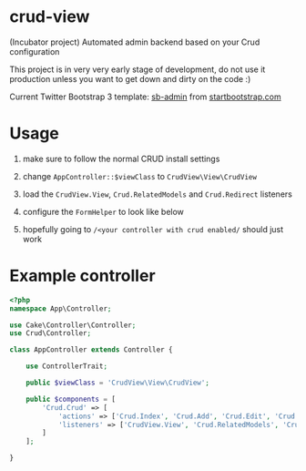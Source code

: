crud-view
=========

(Incubator project) Automated admin backend based on your Crud configuration

This project is in very very early stage of development, do not use it production unless you want to get down and dirty on the code :)

Current Twitter Bootstrap 3 template: [sb-admin](http://startbootstrap.com/templates/sb-admin) from [startbootstrap.com](http://startbootstrap.com)

Usage
=====

1) make sure to follow the normal CRUD install settings

2) change ``AppController::$viewClass`` to ``CrudView\View\CrudView``

3) load the ``CrudView.View``, ``Crud.RelatedModels`` and ``Crud.Redirect`` listeners

4) configure the ``FormHelper`` to look like below

5) hopefully going to ``/<your controller with crud enabled/`` should just work

Example controller
==================

```php
<?php
namespace App\Controller;

use Cake\Controller\Controller;
use Crud\Controller;

class AppController extends Controller {

	use ControllerTrait;

	public $viewClass = 'CrudView\View\CrudView';

	public $components = [
		'Crud.Crud' => [
			'actions' => ['Crud.Index', 'Crud.Add', 'Crud.Edit', 'Crud.View', 'Crud.Delete'],
			'listeners' => ['CrudView.View', 'Crud.RelatedModels', 'Crud.Redirect']
		]
	];

}
```
